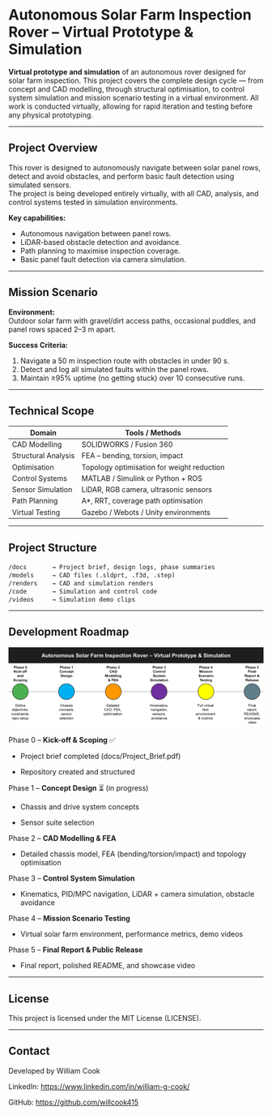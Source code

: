 # Autonomous Solar Farm Inspection Rover – Virtual Prototype & Simulation

**Virtual prototype and simulation** of an autonomous rover designed for solar farm inspection.
This project covers the complete design cycle — from concept and CAD modelling, through structural optimisation, to control system simulation and mission scenario testing in a virtual environment. All work is conducted virtually, allowing for rapid iteration and testing before any physical prototyping.

---

## Project Overview

This rover is designed to autonomously navigate between solar panel rows, detect and avoid obstacles, and perform basic fault detection using simulated sensors.  
The project is being developed entirely virtually, with all CAD, analysis, and control systems tested in simulation environments.

**Key capabilities:**
- Autonomous navigation between panel rows.
- LiDAR-based obstacle detection and avoidance.
- Path planning to maximise inspection coverage.
- Basic panel fault detection via camera simulation.

---

## Mission Scenario

**Environment:**  
Outdoor solar farm with gravel/dirt access paths, occasional puddles, and panel rows spaced 2–3 m apart.

**Success Criteria:**
1. Navigate a 50 m inspection route with obstacles in under 90 s.
2. Detect and log all simulated faults within the panel rows.
3. Maintain ≥95% uptime (no getting stuck) over 10 consecutive runs.

---

## Technical Scope

| Domain                  | Tools / Methods |
|-------------------------|-----------------|
| CAD Modelling           | SOLIDWORKS / Fusion 360 |
| Structural Analysis     | FEA – bending, torsion, impact |
| Optimisation            | Topology optimisation for weight reduction |
| Control Systems         | MATLAB / Simulink or Python + ROS |
| Sensor Simulation       | LiDAR, RGB camera, ultrasonic sensors |
| Path Planning           | A*, RRT, coverage path optimisation |
| Virtual Testing         | Gazebo / Webots / Unity environments |

---

## Project Structure

```plaintext
/docs       → Project brief, design logs, phase summaries
/models     → CAD files (.sldprt, .f3d, .step)
/renders    → CAD and simulation renders
/code       → Simulation and control code
/videos     → Simulation demo clips
```

---

## Development Roadmap

![Development Roadmap](renders/roadmap.png)

Phase 0 – **Kick-off & Scoping** ✅

- Project brief completed (docs/Project_Brief.pdf)

- Repository created and structured

Phase 1 – **Concept Design** ⏳ (in progress)

- Chassis and drive system concepts

- Sensor suite selection

Phase 2 – **CAD Modelling & FEA**

- Detailed chassis model, FEA (bending/torsion/impact) and topology optimisation

Phase 3 – **Control System Simulation**

- Kinematics, PID/MPC navigation, LiDAR + camera simulation, obstacle avoidance

Phase 4 – **Mission Scenario Testing**

- Virtual solar farm environment, performance metrics, demo videos

Phase 5 – **Final Report & Public Release**

- Final report, polished README, and showcase video

---

## License

This project is licensed under the MIT License (LICENSE).

---

##  Contact

Developed by William Cook

LinkedIn: https://www.linkedin.com/in/william-g-cook/

GitHub: https://github.com/willcook415
